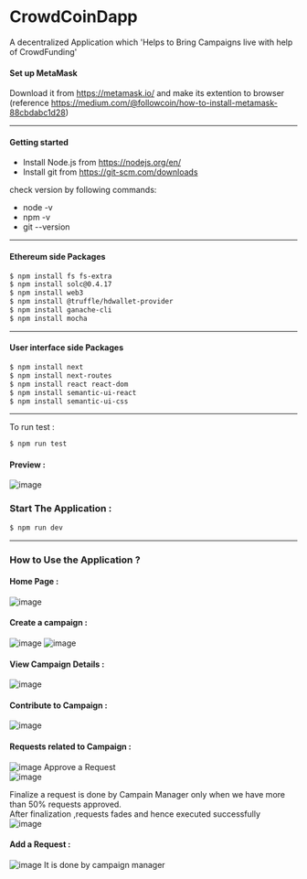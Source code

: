 # CrowdCoinDapp
A decentralized Application which 'Helps to Bring Campaigns live with help of CrowdFunding'
#### Set up MetaMask
Download it from https://metamask.io/ and make its extention to browser  (reference https://medium.com/@followcoin/how-to-install-metamask-88cbdabc1d28)
***
#### Getting started

- Install Node.js from https://nodejs.org/en/
- Install git from https://git-scm.com/downloads

check version by following commands:
- node -v
- npm -v
- git --version
***
#### Ethereum side Packages
``` sh
$ npm install fs fs-extra
$ npm install solc@0.4.17
$ npm install web3
$ npm install @truffle/hdwallet-provider
$ npm install ganache-cli
$ npm install mocha
```
***
#### User interface side Packages
```sh
$ npm install next
$ npm install next-routes
$ npm install react react-dom
$ npm install semantic-ui-react
$ npm install semantic-ui-css
```
***
To run test :
```sh
$ npm run test
```
#### Preview :
![image](https://user-images.githubusercontent.com/45670997/88472879-5127ca80-cf35-11ea-9745-9cc0496a5d34.png)

### Start The Application :
``` sh
$ npm run dev
```
***
### How to Use the Application ?
#### Home Page :
![image](https://user-images.githubusercontent.com/45670997/88473351-43c10f00-cf3a-11ea-8fe2-ccaf3f1bff90.png)
#### Create a campaign :
![image](https://user-images.githubusercontent.com/45670997/88473385-8682e700-cf3a-11ea-9701-2fb3e1e76de0.png)
![image](https://user-images.githubusercontent.com/45670997/88473436-f5f8d680-cf3a-11ea-9bfe-050467c27786.png)

#### View Campaign Details :
![image](https://user-images.githubusercontent.com/45670997/88474230-0fe9e780-cf42-11ea-9bcf-3379908dff7c.png)

#### Contribute to Campaign :
![image](https://user-images.githubusercontent.com/45670997/88474267-65be8f80-cf42-11ea-873b-b92d383d1688.png)

#### Requests related to Campaign :
![image](https://user-images.githubusercontent.com/45670997/88474311-c352dc00-cf42-11ea-90f1-bfebb0816b82.png)
Approve a Request <br/>
![image](https://user-images.githubusercontent.com/45670997/88474355-2f354480-cf43-11ea-879a-1c43ad12997d.png)

Finalize a request is done by Campain Manager only when we have more than 50% requests approved. <br/>
After finalization ,requests fades and hence executed successfully<br/>
![image](https://user-images.githubusercontent.com/45670997/88474405-b387c780-cf43-11ea-950c-c1218fd03303.png)

#### Add a Request :
![image](https://user-images.githubusercontent.com/45670997/88474442-19744f00-cf44-11ea-9742-9e492ae31913.png)
It is done by campaign manager


